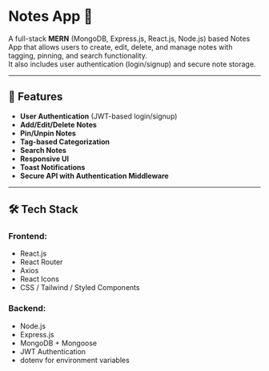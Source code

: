 # Notes App 📝

A full-stack **MERN** (MongoDB, Express.js, React.js, Node.js) based Notes App that allows users to create, edit, delete, and manage notes with tagging, pinning, and search functionality.  
It also includes user authentication (login/signup) and secure note storage.

---

## 🚀 Features

- **User Authentication** (JWT-based login/signup)
- **Add/Edit/Delete Notes**
- **Pin/Unpin Notes**
- **Tag-based Categorization**
- **Search Notes**
- **Responsive UI**
- **Toast Notifications**
- **Secure API with Authentication Middleware**

---

## 🛠️ Tech Stack

### **Frontend:**
- React.js
- React Router
- Axios
- React Icons
- CSS / Tailwind / Styled Components

### **Backend:**
- Node.js
- Express.js
- MongoDB + Mongoose
- JWT Authentication
- dotenv for environment variables




